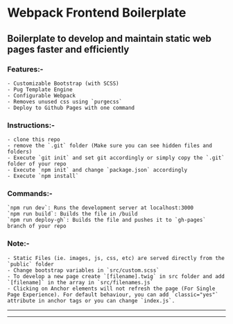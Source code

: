 # Webpack Frontend Boilerplate

## Boilerplate to develop and maintain static web pages faster and efficiently

### Features:-
	- Customizable Bootstrap (with SCSS)
	- Pug Template Engine
	- Configurable Webpack
	- Removes unused css using `purgecss`
	- Deploy to Github Pages with one command

### Instructions:-
	- clone this repo
	- remove the `.git` folder (Make sure you can see hidden files and folders)
	- Execute `git init` and set git accordingly or simply copy the `.git` folder of your repo
	- Execute `npm init` and change `package.json` accordingly
	- Execute `npm install`

### Commands:-
	`npm run dev`: Runs the development server at localhost:3000
	`npm run build`: Builds the file in /build
	`npm run deploy-gh`: Builds the file and pushes it to `gh-pages` branch of your repo 

### Note:-
	- Static Files (ie. images, js, css, etc) are served directly from the `public` folder
	- Change bootstrap variables in `src/custom.scss`
	- To develop a new page create `[filename].twig` in src folder and add `[filename]` in the array in `src/filenames.js`
	- Clicking on Anchor elements will not refresh the page (For Single Page Experience). For default behaviour, you can add `classic="yes"` attribute in anchor tags or you can change `index.js`.



---
---
